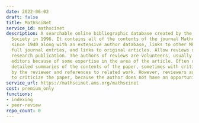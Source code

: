 ```yaml
---
date: 2022-06-02
draft: false
title: MathSciNet
service_id: mathscinet
description: A searchable online bibliographic database created by the American Mathematical
  Society in 1996. It contains all of the contents of the journal Mathematical Reviews
  since 1940 along with an extensive author database, links to other MR entries, citations,
  full journal entries, and links to original articles. Allow reviews of every mathematical
  research publication. The authors of reviews are volunteers, usually chosen by the
  editors because of some expertise in the area of the article. Often reviews give
  detailed summaries of the contents of the paper, sometimes with critical comments
  by the reviewer and references to related work. However, reviewers are not encouraged
  to criticize the paper, because the author does not have an opportunity to respond.
service_url: https://mathscinet.ams.org/mathscinet
cost: premium_only
functions:
- indexing
- peer-review
repo_count: 0
---
```



